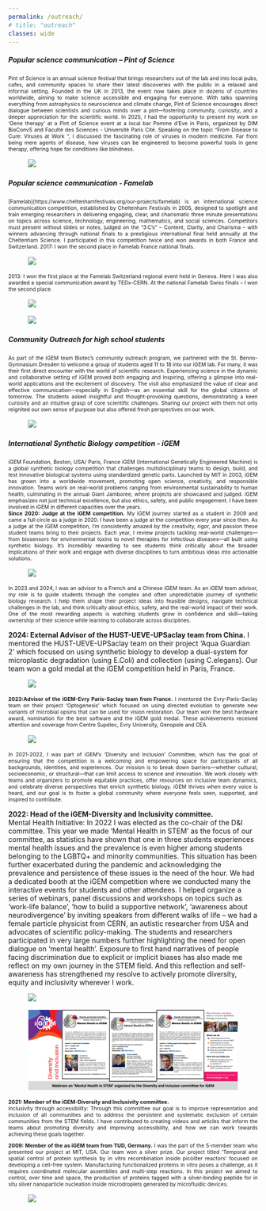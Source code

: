 ```yaml
---
permalink: /outreach/
# title: "outreach"
classes: wide
---
```


<h5><b>Popular science communication – Pint of Science</b></h5>

<p align="justify" style="font-size:0.75em">Pint of Science is an annual science festival that brings researchers out of the lab and into local pubs, cafes, and community spaces to share their latest discoveries with the public in a relaxed and informal setting. Founded in the UK in 2013, the event now takes place in dozens of countries worldwide, aiming to make science accessible and engaging for everyone. With talks spanning everything from astrophysics to neuroscience and climate change, Pint of Science encourages direct dialogue between scientists and curious minds over a pint—fostering community, curiosity, and a deeper appreciation for the scientific world. In 2025, I had the opportunity to present my work on ‘Gene therapy’ at a Pint of Science event at a local bar Pomme d’Eve in Paris, organized by DIM BioConvS and Faculté des Sciences - Université Paris Cité. Speaking on the topic “From Disease to Cure: Viruses at Work “, I discussed the fascinating role of viruses in modern medicine. Far from being mere agents of disease, how viruses can be engineered to become powerful tools in gene therapy, offering hope for conditions like blindness.</p>

<figure>
    <img src="/assets/images/outreach1.png">
</figure>

<h5><b>Popular science communication - Famelab</b></h5>

<p align="justify" style="font-size:0.75em">[Famelab](https://www.cheltenhamfestivals.org/our-projects/famelab) is an international science communication competition, established by Cheltenham Festivals in 2005, designed to spotlight and train emerging researchers in delivering engaging, clear, and charismatic three minute presentations on topics across science, technology, engineering, mathematics, and social sciences. Competitors must present without slides or notes, judged on the “3 C’s” – Content, Clarity, and Charisma – with winners advancing through national finals to a prestigious international final held annually at the Cheltenham Science. I participated in this competition twice and won awards in both France and Switzerland.
2017: I won the second place in Famelab France national finals.</p>  

<figure>
    <img src="/assets/images/outreach2.png">
</figure>

<p align="justify" style="font-size:0.75em">2013: I won the first place at the Famelab Switzerland regional event held in Geneva. Here I was also awarded a special communication award by TEDx-CERN. At the national Famelab Swiss finals – I won the second place.</p> 

<figure>
    <img src="/assets/images/outreach3.png">
</figure>

<figure>
    <img src="/assets/images/outreach4.png">
</figure>

<h5><b>Community Outreach for high school students</b></h5>

<p align="justify" style="font-size:0.75em">As part of the iGEM team Biotec’s community outreach program, we partnered with the St. Benno-Gymnasium Dresden to welcome a group of students aged 11 to 18 into our iGEM lab. For many, it was their first direct encounter with the world of scientific research. Experiencing science in the dynamic and collaborative setting of iGEM proved both engaging and inspiring, offering a glimpse into real-world applications and the excitement of discovery. The visit also emphasized the value of clear and effective communication—especially in English—as an essential skill for the global citizens of tomorrow. The students asked insightful and thought-provoking questions, demonstrating a keen curiosity and an intuitive grasp of core scientific challenges. Sharing our project with them not only reignited our own sense of purpose but also offered fresh perspectives on our work.</p> 

<figure>
    <img src="/assets/images/outreach5.png">
</figure>

<h5><b>International Synthetic Biology competition - iGEM</b></h5>

<p align="justify" style="font-size:0.75em">iGEM Foundation, Boston, USA/ Paris, France
iGEM (International Genetically Engineered Machine) is a global synthetic biology competition that challenges multidisciplinary teams to design, build, and test innovative biological systems using standardized genetic parts. Launched by MIT in 2003, iGEM has grown into a worldwide movement, promoting open science, creativity, and responsible innovation. Teams work on real-world problems ranging from environmental sustainability to human health, culminating in the annual Giant Jamboree, where projects are showcased and judged. iGEM emphasizes not just technical excellence, but also ethics, safety, and public engagement. I have been involved in iGEM in different capacities over the years.<br>
<b>Since 2020: Judge at the iGEM competition.</b> My iGEM journey started as a student in 2009 and came a full circle as a judge in 2020. I have been a judge at the competition every year since then. As a judge at the iGEM competition, I’m consistently amazed by the creativity, rigor, and passion these student teams bring to their projects. Each year, I review projects tackling real-world challenges—from biosensors for environmental toxins to novel therapies for infectious diseases—all built using synthetic biology. It’s incredibly rewarding to see students think critically about the broader implications of their work and engage with diverse disciplines to turn ambitious ideas into actionable solutions.</p>

<figure>
    <img src="/assets/images/outreach6.png">
</figure>

<p align="justify" style="font-size:0.75em">In 2023 and 2024, I was an advisor to a French and a Chinese iGEM team. As an iGEM team advisor, my role is to guide students through the complex and often unpredictable journey of synthetic biology research. I help them shape their project ideas into feasible designs, navigate technical challenges in the lab, and think critically about ethics, safety, and the real-world impact of their work. One of the most rewarding aspects is watching students grow in confidence and skill—taking ownership of their science while learning to collaborate across disciplines.<br>

<b>2024: External Advisor of the HUST-UEVE-UPSaclay team from China.</b> I mentored the HUST-UEVE-UPSaclay team on their project ‘Aqua Guardian 2’ which focused on using synthetic biology to develop a dual-system for microplastic degradation (using E.Coli) and collection (using C.elegans). Our team won a gold medal at the iGEM competition held in Paris, France.</p>

<figure>
    <img src="/assets/images/outreach7.png">
</figure>

<p align="justify" style="font-size:0.75em"><b>2023:Advisor of the iGEM-Evry Paris-Saclay team from France.</b> I mentored the Evry-Paris-Saclay team on their project ‘Optogenesis’ which focused on using directed evolution to generate new variants of microbial opsins that can be used for vision restoration. Our team won the best hardware award, nomination for the best software and the iGEM gold medal. These achievements received attention and coverage from Centre Supélec, Evry University, Genopole and CEA.</p> 

<figure>
    <img src="/assets/images/outreach8.png">
</figure>

<p align="justify" style="font-size:0.75em">In 2021-2022, I was part of iGEM’s ‘Diversity and Inclusion’ Committee, which has the goal of ensuring that the competition is a welcoming and empowering space for participants of all backgrounds, identities, and experiences. Our mission is to break down barriers—whether cultural, socioeconomic, or structural—that can limit access to science and innovation. We work closely with teams and organizers to promote equitable practices, offer resources on inclusive team dynamics, and celebrate diverse perspectives that enrich synthetic biology. iGEM thrives when every voice is heard, and our goal is to foster a global community where everyone feels seen, supported, and inspired to contribute.<br>

<b>2022: Head of the iGEM-Diversity and Inclusivity committee.</b> <br>
Mental Health Initiative: In 2022 I was elected as the co-chair of the D&I committee. This year we made ‘Mental Health in STEM’ as the focus of our committee, as statistics have shown that one in three students experiences mental health issues and the prevalence is even higher among students belonging to the LGBTQ+ and minority communities. This situation has been further exacerbated during the pandemic and acknowledging the prevalence and persistence of these issues is the need of the hour. We had a dedicated booth at the iGEM competition where we conducted many the interactive events for students and other attendees. I helped organize a series of webinars, panel discussions and workshops on topics such as ‘work-life balance’, ‘how to build a supportive network’, ‘awareness about neurodivergence’ by inviting speakers from different walks of life – we had a female particle physicist from CERN, an autistic researcher from USA and advocates of scientific policy-making. 
The students and researchers participated in very large numbers further highlighting the need for open dialogue on ‘mental health’. Exposure to first hand narratives of people facing discrimination due to explicit or implicit biases has also made me reflect on my own journey in the STEM field. And this reflection and self-awareness has strengthened my resolve to actively promote diversity, equity and inclusivity wherever I work.</p>

<figure>
    <img src="/assets/images/outreach9.png">
</figure>

<figure>
    <img src="/assets/images/outreach10.png">
</figure>

<p align="justify" style="font-size:0.75em"><b>2021: Member of the iGEM-Diversity and Inclusivity committee.</b> <br> 
Inclusivity through accessibility: Through this committee our goal is to improve representation and inclusion of all communities and to address the persistent and systematic exclusion of certain communities from the STEM fields. I have contributed to creating videos and articles that inform the teams about promoting diversity and improving accessibility, and how we can work towards achieving these goals together.</p> 

<p align="justify" style="font-size:0.75em"><b>2009: Member of the as iGEM team from TUD, Germany.</b> I was the part of the 5-member team who presented our project at MIT, USA. Our team won a silver prize. Our project titled ‘Temporal and spatial control of protein synthesis by in vitro recombination inside picoliter reactors’ focused on developing a cell-free system. Manufacturing functionalized proteins in vitro poses a challenge, as it requires coordinated molecular assemblies and multi-step reactions. In this project we aimed to control, over time and space, the production of proteins tagged with a silver-binding peptide for in situ silver nanoparticle nucleation inside microdroplets generated by microfluidic devices.</p> 

<figure>
    <img src="/assets/images/outreach11.png">
</figure>



